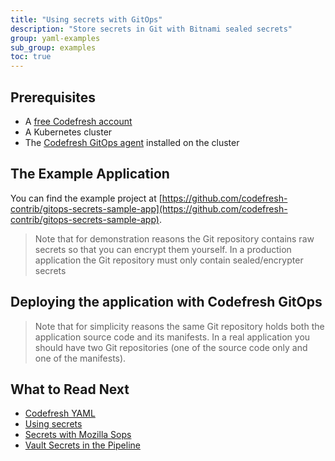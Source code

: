 ```yaml
---
title: "Using secrets with GitOps"
description: "Store secrets in Git with Bitnami sealed secrets"
group: yaml-examples
sub_group: examples
toc: true
---
```


## Prerequisites

- A [free Codefresh account](https://codefresh.io/docs/docs/getting-started/create-a-codefresh-account/)
- A Kubernetes cluster
- The [Codefresh GitOps agent]({{site.baseurl}}/docs/integrations/argo-cd/) installed on the cluster

## The Example  Application

You can find the example project at [https://github.com/codefresh-contrib/gitops-secrets-sample-app](https://github.com/codefresh-contrib/gitops-secrets-sample-app).

>Note that for demonstration reasons the Git repository contains raw secrets so that you can encrypt them yourself. In a production application the Git repository must only contain sealed/encrypter secrets


## Deploying the application with Codefresh GitOps

>Note that for simplicity reasons the same Git repository holds both the application source code and its
manifests. In a real application you should have two Git repositories (one of the source code only and one of the manifests).




## What to Read Next

- [Codefresh YAML]({{site.baseurl}}/docs/codefresh-yaml/what-is-the-codefresh-yaml/)
- [Using secrets]({{site.baseurl}}/docs/configure-ci-cd-pipeline/secrets-store/)
- [Secrets with Mozilla Sops]({{site.baseurl}}/docs/yaml-examples/examples/decryption-with-mozilla-sops/)
- [Vault Secrets in the Pipeline]({{site.baseurl}}/docs/yaml-examples/examples/vault-secrets-in-the-pipeline/)

